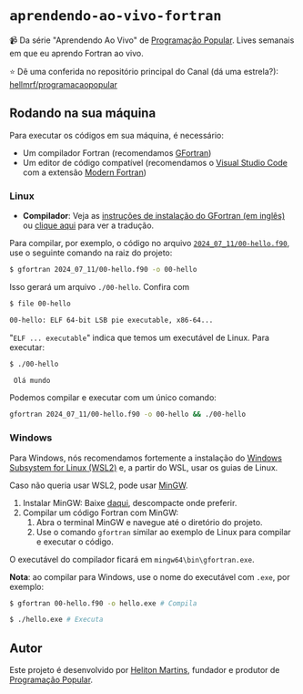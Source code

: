 # `aprendendo-ao-vivo-fortran`

📹 Da série "Aprendendo Ao Vivo" de [Programação Popular](https://youtube.com/@programacaopopular). Lives semanais em que eu aprendo Fortran ao vivo.

⭐ Dê uma conferida no repositório principal do Canal (dá uma estrela?): [hellmrf/programacaopopular](https://github.com/hellmrf/programacaopopular)

## Rodando na sua máquina

Para executar os códigos em sua máquina, é necessário:

- Um compilador Fortran (recomendamos [GFortran]((https://fortran-lang.org/pt/learn/os_setup/install_gfortran)))
- Um editor de código compatível (recomendamos o [Visual Studio Code](https://code.visualstudio.com/) com a extensão [Modern Fortran](https://marketplace.visualstudio.com/items?itemName=fortran-lang.linter-gfortran))

### Linux

- **Compilador**: Veja as [instruções de instalação do GFortran (em inglês)](https://fortran-lang.org/pt/learn/os_setup/install_gfortran/#linux) ou [clique aqui](https://fortran--lang-org.translate.goog/pt/learn/os_setup/install_gfortran/?_x_tr_sl=en&_x_tr_tl=pt&_x_tr_hl=pt-BR&_x_tr_pto=wapp#linux) para ver a tradução.

Para compilar, por exemplo, o código no arquivo [`2024_07_11/00-hello.f90`](./2024_07_11/00-hello.f90), use o seguinte comando na raiz do projeto:

```bash
$ gfortran 2024_07_11/00-hello.f90 -o 00-hello
```

Isso gerará um arquivo `./00-hello`. Confira com 

```bash
$ file 00-hello

00-hello: ELF 64-bit LSB pie executable, x86-64...
```

"`ELF ... executable`" indica que temos um executável de Linux. Para executar:

```bash
$ ./00-hello

 Olá mundo
```

Podemos compilar e executar com um único comando:

```bash
gfortran 2024_07_11/00-hello.f90 -o 00-hello && ./00-hello
```

### Windows
Para Windows, nós recomendamos fortemente a instalação do [Windows Subsystem for Linux (WSL2)](https://learn.microsoft.com/pt-br/windows/wsl/install) e, a partir do WSL, usar os guias de Linux.

Caso não queria usar WSL2, pode usar [MinGW](https://www.mingw-w64.org/downloads/#mingw-builds).

1. Instalar MinGW: Baixe [daqui](https://github.com/niXman/mingw-builds-binaries/releases), descompacte onde preferir.
2. Compilar um código Fortran com MinGW:
    1. Abra o terminal MinGW e navegue até o diretório do projeto.
    2. Use o comando `gfortran` similar ao exemplo de Linux para compilar e executar o código.

O executável do compilador ficará em `mingw64\bin\gfortran.exe`.

**Nota**: ao compilar para Windows, use o nome do executável com `.exe`, por exemplo:
```bash
$ gfortran 00-hello.f90 -o hello.exe # Compila

$ ./hello.exe # Executa
```


## Autor

Este projeto é desenvolvido por [Heliton Martins](https://github.com/hellmrf), fundador e produtor de [Programação Popular](https://youtube.com/@programacaopopular).
